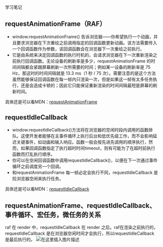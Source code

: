 学习笔记


## requestAnimationFrame（RAF）
- window.requestAnimationFrame() 告诉浏览器——你希望执行一个动画，并且要求浏览器在下次重绘之前调用指定的回调函数更新动画。该方法需要传入一个回调函数作为参数，该回调函数会在浏览器下一次重绘之前执行。
- 它是由系统来决定回调函数的执行时机的，会请求浏览器在下一次重新渲染之前执行回调函数。无论设备的刷新率是多少，requestAnimationFrame 的时间间隔都会紧跟屏幕刷新一次所需要的时间；例如某一设备的刷新率是 75 Hz，那这时的时间间隔就是 13.3 ms（1 秒 / 75 次）。需要注意的是这个方法虽然能够保证回调函数在每一帧内只渲染一次，但是如果这一帧有太多任务执行，还是会造成卡顿的；因此它只能保证重新渲染的时间间隔最短是屏幕的刷新时间。

具体还是可以看MDN：[requestAnimationFrame](https://developer.mozilla.org/zh-CN/docs/Web/API/Window/requestAnimationFrame)


## requestIdleCallback
- window.requestIdleCallback()方法将在浏览器的空闲时段内调用的函数排队。这使开发者能够在主事件循环上执行后台和低优先级工作，而不会影响延迟关键事件，如动画和输入响应。函数一般会按先进先调用的顺序执行，然而，如果回调函数指定了执行超时时间timeout，则有可能为了在超时前执行函数而打乱执行顺序。
- 你可以在空闲回调函数中调用requestIdleCallback()，以便在下一次通过事件循环之前调度另一个回调。
- 和requestAnimationFrame 每一帧必定会执行不同，requestIdleCallback 是捡浏览器空闲来执行任务。

具体还是可以看MDN：[requestIdleCallback](https://developer.mozilla.org/zh-CN/docs/Web/API/Window/requestIdleCallback)

## requestAnimationFrame、requestIdleCallback、事件循环、宏任务，微任务的关系
raf 在 render 中，requestIdleCallback 在 render 之后。raf在渲染之前执行的，requestIdleCallback 是在浏览器空闲时间才会执行，所以requestIdleCallback是最后执行的。
![在这里插入图片描述](https://img-blog.csdnimg.cn/20200811184131802.png?x-oss-process=image/watermark,type_ZmFuZ3poZW5naGVpdGk,shadow_10,text_aHR0cHM6Ly9ibG9nLmNzZG4ubmV0L3dhbmd3ZWlzY3Nkbg==,size_16,color_FFFFFF,t_70)